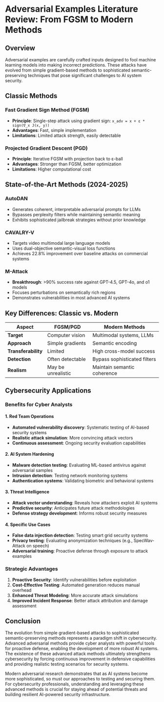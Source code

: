 # Adversarial Examples Literature Review: From FGSM to Modern Methods

## Overview

Adversarial examples are carefully crafted inputs designed to fool machine learning models into making incorrect predictions. These attacks have evolved from simple gradient-based methods to sophisticated semantic-preserving techniques that pose significant challenges to AI system security.

## Classic Methods

### Fast Gradient Sign Method (FGSM)
- **Principle**: Single-step attack using gradient sign: `x_adv = x + ε * sign(∇_x J(x, y))`
- **Advantages**: Fast, simple implementation
- **Limitations**: Limited attack strength, easily detectable

### Projected Gradient Descent (PGD)
- **Principle**: Iterative FGSM with projection back to ε-ball
- **Advantages**: Stronger than FGSM, better optimization
- **Limitations**: Higher computational cost

## State-of-the-Art Methods (2024-2025)

### AutoDAN
- Generates coherent, interpretable adversarial prompts for LLMs
- Bypasses perplexity filters while maintaining semantic meaning
- Exhibits sophisticated jailbreak strategies without prior knowledge

### CAVALRY-V
- Targets video multimodal large language models
- Uses dual-objective semantic-visual loss functions
- Achieves 22.8% improvement over baseline attacks on commercial systems

### M-Attack
- **Breakthrough**: >90% success rate against GPT-4.5, GPT-4o, and o1 models
- Focuses perturbations on semantically rich regions
- Demonstrates vulnerabilities in most advanced AI systems

## Key Differences: Classic vs. Modern

| Aspect | FGSM/PGD | Modern Methods |
|--------|----------|----------------|
| **Target** | Computer vision | Multimodal systems, LLMs |
| **Approach** | Simple gradients | Semantic encoding |
| **Transferability** | Limited | High cross-model success |
| **Detection** | Often detectable | Bypass sophisticated filters |
| **Realism** | May be unrealistic | Maintain semantic coherence |

## Cybersecurity Applications

### Benefits for Cyber Analysts

#### 1. **Red Team Operations**
- **Automated vulnerability discovery**: Systematic testing of AI-based security systems
- **Realistic attack simulation**: More convincing attack vectors
- **Continuous assessment**: Ongoing security evaluation capabilities

#### 2. **AI System Hardening**
- **Malware detection testing**: Evaluating ML-based antivirus against adversarial samples
- **Intrusion detection**: Testing network monitoring systems
- **Authentication systems**: Validating biometric and behavioral systems

#### 3. **Threat Intelligence**
- **Attack vector understanding**: Reveals how attackers exploit AI systems
- **Predictive security**: Anticipates future attack methodologies
- **Defense strategy development**: Informs robust security measures

#### 4. **Specific Use Cases**
- **False data injection detection**: Testing smart grid security systems
- **Privacy testing**: Evaluating anonymization techniques (e.g., SpecWav-Attack on speech)
- **Adversarial training**: Proactive defense through exposure to attack examples

### Strategic Advantages

1. **Proactive Security**: Identify vulnerabilities before exploitation
2. **Cost-Effective Testing**: Automated generation reduces manual overhead
3. **Enhanced Threat Modeling**: More accurate attack simulations
4. **Improved Incident Response**: Better attack attribution and damage assessment

## Conclusion

The evolution from simple gradient-based attacks to sophisticated semantic-preserving methods represents a paradigm shift in cybersecurity. Advanced adversarial methods provide cyber analysts with powerful tools for proactive defense, enabling the development of more robust AI systems. The existence of these advanced attack methods ultimately strengthens cybersecurity by forcing continuous improvement in defensive capabilities and providing realistic testing scenarios for security systems.

Modern adversarial research demonstrates that as AI systems become more sophisticated, so must our approaches to testing and securing them. For cybersecurity professionals, understanding and leveraging these advanced methods is crucial for staying ahead of potential threats and building resilient AI-powered security infrastructure.